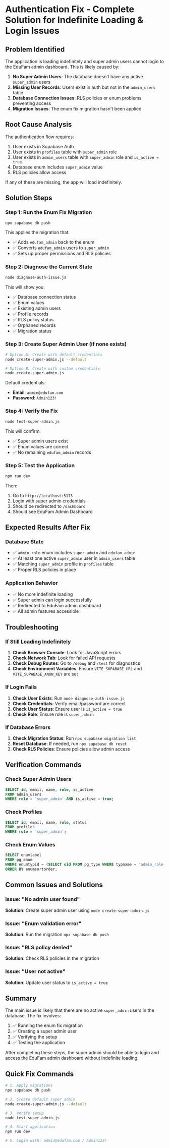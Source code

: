 # Authentication Fix - Complete Solution for Indefinite Loading & Login Issues

## Problem Identified

The application is loading indefinitely and super admin users cannot login to the EduFam admin dashboard. This is likely caused by:

1. **No Super Admin Users**: The database doesn't have any active `super_admin` users
2. **Missing User Records**: Users exist in auth but not in the `admin_users` table
3. **Database Connection Issues**: RLS policies or enum problems preventing access
4. **Migration Issues**: The enum fix migration hasn't been applied

## Root Cause Analysis

The authentication flow requires:

1. User exists in Supabase Auth
2. User exists in `profiles` table with `super_admin` role
3. User exists in `admin_users` table with `super_admin` role and `is_active = true`
4. Database enum includes `super_admin` value
5. RLS policies allow access

If any of these are missing, the app will load indefinitely.

## Solution Steps

### Step 1: Run the Enum Fix Migration

```bash
npx supabase db push
```

This applies the migration that:

- ✅ Adds `edufam_admin` back to the enum
- ✅ Converts `edufam_admin` users to `super_admin`
- ✅ Sets up proper permissions and RLS policies

### Step 2: Diagnose the Current State

```bash
node diagnose-auth-issue.js
```

This will show you:

- ✅ Database connection status
- ✅ Enum values
- ✅ Existing admin users
- ✅ Profile records
- ✅ RLS policy status
- ✅ Orphaned records
- ✅ Migration status

### Step 3: Create Super Admin User (if none exists)

```bash
# Option A: Create with default credentials
node create-super-admin.js --default

# Option B: Create with custom credentials
node create-super-admin.js
```

Default credentials:

- **Email**: `admin@edufam.com`
- **Password**: `Admin123!`

### Step 4: Verify the Fix

```bash
node test-super-admin.js
```

This will confirm:

- ✅ Super admin users exist
- ✅ Enum values are correct
- ✅ No remaining `edufam_admin` records

### Step 5: Test the Application

```bash
npm run dev
```

Then:

1. Go to `http://localhost:5173`
2. Login with super admin credentials
3. Should be redirected to `/dashboard`
4. Should see EduFam Admin Dashboard

## Expected Results After Fix

### Database State

- ✅ `admin_role` enum includes `super_admin` and `edufam_admin`
- ✅ At least one active `super_admin` user in `admin_users` table
- ✅ Matching `super_admin` profile in `profiles` table
- ✅ Proper RLS policies in place

### Application Behavior

- ✅ No more indefinite loading
- ✅ Super admin can login successfully
- ✅ Redirected to EduFam admin dashboard
- ✅ All admin features accessible

## Troubleshooting

### If Still Loading Indefinitely

1. **Check Browser Console**: Look for JavaScript errors
2. **Check Network Tab**: Look for failed API requests
3. **Check Debug Routes**: Go to `/debug` and `/test` for diagnostics
4. **Check Environment Variables**: Ensure `VITE_SUPABASE_URL` and `VITE_SUPABASE_ANON_KEY` are set

### If Login Fails

1. **Check User Exists**: Run `node diagnose-auth-issue.js`
2. **Check Credentials**: Verify email/password are correct
3. **Check User Status**: Ensure user is `is_active = true`
4. **Check Role**: Ensure role is `super_admin`

### If Database Errors

1. **Check Migration Status**: Run `npx supabase migration list`
2. **Reset Database**: If needed, run `npx supabase db reset`
3. **Check RLS Policies**: Ensure policies allow admin access

## Verification Commands

### Check Super Admin Users

```sql
SELECT id, email, name, role, is_active
FROM admin_users
WHERE role = 'super_admin' AND is_active = true;
```

### Check Profiles

```sql
SELECT id, email, name, role, status
FROM profiles
WHERE role = 'super_admin';
```

### Check Enum Values

```sql
SELECT enumlabel
FROM pg_enum
WHERE enumtypid = (SELECT oid FROM pg_type WHERE typname = 'admin_role')
ORDER BY enumsortorder;
```

## Common Issues and Solutions

### Issue: "No admin user found"

**Solution**: Create super admin user using `node create-super-admin.js`

### Issue: "Enum validation error"

**Solution**: Run the migration `npx supabase db push`

### Issue: "RLS policy denied"

**Solution**: Check RLS policies in the migration

### Issue: "User not active"

**Solution**: Update user status to `is_active = true`

## Summary

The main issue is likely that there are no active `super_admin` users in the database. The fix involves:

1. ✅ Running the enum fix migration
2. ✅ Creating a super admin user
3. ✅ Verifying the setup
4. ✅ Testing the application

After completing these steps, the super admin should be able to login and access the EduFam admin dashboard without indefinite loading.

## Quick Fix Commands

```bash
# 1. Apply migrations
npx supabase db push

# 2. Create default super admin
node create-super-admin.js --default

# 3. Verify setup
node test-super-admin.js

# 4. Start application
npm run dev

# 5. Login with: admin@edufam.com / Admin123!
```
